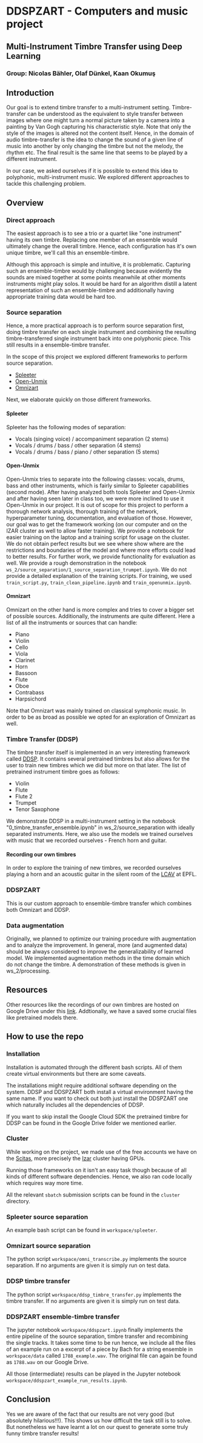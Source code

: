 # DDSPZART - Computers and music project

## Multi-Instrument Timbre Transfer using Deep Learning

### Group: Nicolas Bähler, Olaf Dünkel, Kaan Okumuş

## Introduction

Our goal is to extend timbre transfer to a multi-instrument setting.
Timbre-transfer can be understood as the equivalent to style transfer between
images where one might turn a normal picture taken by a camera into a painting
by Van Gogh capturing his characteristic style. Note that only the style of the
images is altered not the content itself. Hence, in the domain of audio
timbre-transfer is the idea to change the sound of a given line of music into
another by only changing the timbre but not the melody, the rhythm etc. The
final result is the same line that seems to be played by a different instrument.

In our case, we asked ourselves if it is possible to extend this idea to
polyphonic, multi-instrument music. We explored different approaches to tackle
this challenging problem.

## Overview

### Direct approach

The easiest approach is to see a trio or a quartet like "one instrument" having
its own timbre. Replacing one member of an ensemble would ultimately change the
overall timbre. Hence, each configuration has it's own unique timbre, we'll call
this an ensemble-timbre.

Although this approach is simple and intuitive, it is problematic. Capturing
such an ensemble-timbre would by challenging because evidently the sounds are
mixed together at some points meanwhile at other moments instruments might play
solos. It would be hard for an algorithm distill a latent representation of such
an ensemble-timbre and additionally having appropriate training data would be
hard too.

### Source separation

Hence, a more practical approach is to perform source separation first, doing
timbre transfer on each single instrument and combining the resulting
timbre-transferred single instrument back into one polyphonic piece. This still
results in a ensemble-timbre transfer.

In the scope of this project we explored different frameworks to perform source
separation.

- [Spleeter](https://github.com/deezer/spleeter)
- [Open-Unmix](https://github.com/sigsep/open-unmix-pytorch)
- [Omnizart](https://github.com/Music-and-Culture-Technology-Lab/omnizart)

Next, we elaborate quickly on those different frameworks.

#### Spleeter

Spleeter has the following modes of separation:

- Vocals (singing voice) / accompaniment separation (2 stems)
- Vocals / drums / bass / other separation (4 stems)
- Vocals / drums / bass / piano / other separation (5 stems)

#### Open-Unmix

Open-Unmix tries to separate into the following classes: vocals, drums, bass and
other instruments, which is fairly similar to Spleeter capabilities (second
mode). After having analyzed both tools Spleeter and Open-Unmix and after having seen later in class too, we were more inclined to use it
Open-Unmix in our project.
It is out of scope for this project to perform a thorough network analysis, thorough training of the network, hyperparameter tuning, documentation, and evaluation of those.
However, our goal was to get the framework working (on our computer and on the IZAR cluster as well to allow faster training). We provide a notebook for easier training on the laptop and a training script for usage on the cluster.
We do not obtain perfect results but we see where show where are the restrictions and boundaries of the model and where more efforts could lead to better results. For further work, we provide functionality for evaluation as well.
We provide a rough demonstration in the notebook
`ws_2/source_separation/1_source_separation_trumpet.ipynb`. We do not provide a
detailed explanation of the training scripts. For training, we used
`train_script.py`, `train_clean_pipeline.ipynb` and `train_openunmix.ipynb`.

#### Omnizart

Omnizart on the other hand is more complex and tries to cover a bigger set of
possible sources. Additionally, the instruments are quite different. Here a list
of all the instruments or sources that can handle:

- Piano
- Violin
- Cello
- Viola
- Clarinet
- Horn
- Bassoon
- Flute
- Oboe
- Contrabass
- Harpsichord

Note that Omnizart was mainly trained on classical symphonic music. In order to
be as broad as possible we opted for an exploration of Omnizart as well.

### Timbre Transfer (DDSP)

The timbre transfer itself is implemented in an very interesting framework
called [DDSP](https://github.com/magenta/ddsp). It contains several pretrained
timbres but also allows for the user to train new timbres which we did but more
on that later. The list of pretrained instrument timbre goes as follows:

- Violin
- Flute
- Flute 2
- Trumpet
- Tenor Saxophone

We demonstrate DDSP in a multi-instrument setting in the notebook "0_timbre_transfer_ensemble.ipynb" in ws_2/source_separation with ideally separated instruments.
Here, we also use the models we trained ourselves with music that we recorded ourselves - French horn and guitar.

#### Recording our own timbres

In order to explore the training of new timbres, we recorded ourselves playing
a horn and an acoustic guitar in the silent room of the
[LCAV](https://www.epfl.ch/labs/lcav/) at EPFL.

### DDSPZART

This is our custom approach to ensemble-timbre transfer which combines both
Omnizart and DDSP.

### Data augmentation

Originally, we planned to optimize our training procedure with augmentation and to analyze the improvement. In general, more (and augmented data) should be always considered to improve the generalizability of learned model. We implemented augmentation methods in the time domain which do not change the timbre. A demonstration of these methods is given in ws_2/processing.

## Resources

Other resources like the recordings of our own timbres are hosted on Google
Drive under this
[link](https://drive.google.com/drive/folders/1scLoQQr3HWy_r5iM6pKZ3XaHEoH_UXJq?usp=sharing).
Addtionally, we have a saved some crucial files like pretrained models there.

## How to use the repo

### Installation

Installation is automated through the different bash scripts. All of them create
virtual environments but there are some caveats.

The installations might require additional software depending on the system.
DDSP and DDSPZART both install a virtual environment having the same name. If
you want to check out both just install the DDSPZART one which naturally includes all the
dependencies of DDSP.

If you want to skip install the Google Cloud SDK the pretrained timbre for DDSP
can be found in the Google Drive folder we mentioned earlier.

### Cluster

While working on the project, we made use of the free accounts we have on the
[Scitas](https://www.epfl.ch/research/facilities/scitas/), more precisely the
[Izar](https://www.epfl.ch/research/facilities/scitas/hardware/izar/) cluster
having GPUs.

Running those frameworks on it isn't an easy task though because of all kinds of
different software dependencies. Hence, we also ran code locally which requires
way more time.

All the relevant `sbatch` submission scripts can be found in the `cluster` directory.

### Spleeter source separation

An example bash script can be found in `workspace/spleeter`.

### Omnizart source separation

The python script `workspace/omni_transcribe.py` implements the source
separation. If no arguments are given it is simply run on test data.

### DDSP timbre transfer

The python script `workspace/ddsp_timbre_transfer.py` implements the timbre
transfer. If no arguments are given it is simply run on test data.

### DDSPZART ensemble-timbre transfer

The jupyter notebook `workspace/ddspzart.ipynb` finally implements the entire
pipeline of the source separation, timbre transfer and recombining the single
tracks. It takes some time to be run hence, we include all the files of an
example run on a excerpt of a piece by Bach for a string ensemble in
`workspace/data` called `1788_example.wav`. The original file can again be found
as `1788.wav` on our Google Drive.

All those (intermediate) results can be played in the Jupyter notebook
`workspace/ddspzart_example_run_results.ipynb`.

## Conclusion

Yes we are aware of the fact that our results are not very good (but absolutely
hilarious!!!). This shows us how difficult the task still is to solve. But
nonetheless we have learnt a lot on our quest to generate some truly funny
timbre transfer results!
